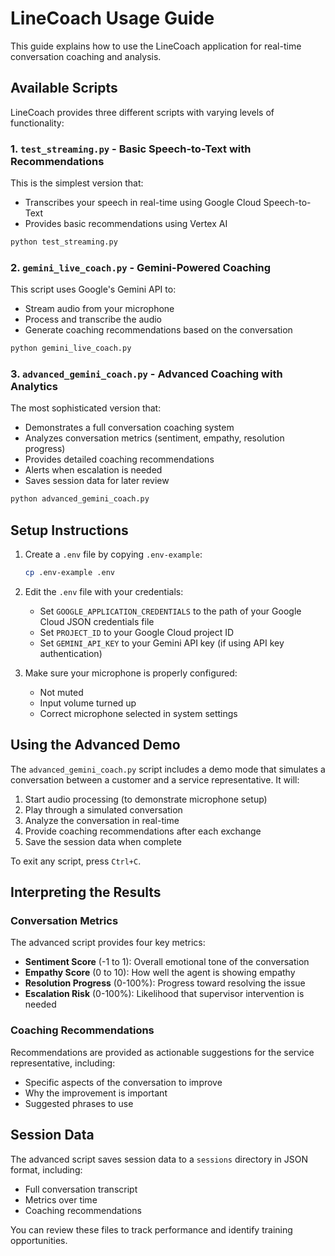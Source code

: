 # LineCoach Usage Guide

This guide explains how to use the LineCoach application for real-time conversation coaching and analysis.

## Available Scripts

LineCoach provides three different scripts with varying levels of functionality:

### 1. `test_streaming.py` - Basic Speech-to-Text with Recommendations

This is the simplest version that:
- Transcribes your speech in real-time using Google Cloud Speech-to-Text
- Provides basic recommendations using Vertex AI

```bash
python test_streaming.py
```

### 2. `gemini_live_coach.py` - Gemini-Powered Coaching

This script uses Google's Gemini API to:
- Stream audio from your microphone
- Process and transcribe the audio
- Generate coaching recommendations based on the conversation

```bash
python gemini_live_coach.py
```

### 3. `advanced_gemini_coach.py` - Advanced Coaching with Analytics

The most sophisticated version that:
- Demonstrates a full conversation coaching system
- Analyzes conversation metrics (sentiment, empathy, resolution progress)
- Provides detailed coaching recommendations
- Alerts when escalation is needed
- Saves session data for later review

```bash
python advanced_gemini_coach.py
```

## Setup Instructions

1. Create a `.env` file by copying `.env-example`:
   ```bash
   cp .env-example .env
   ```

2. Edit the `.env` file with your credentials:
   - Set `GOOGLE_APPLICATION_CREDENTIALS` to the path of your Google Cloud JSON credentials file
   - Set `PROJECT_ID` to your Google Cloud project ID
   - Set `GEMINI_API_KEY` to your Gemini API key (if using API key authentication)

3. Make sure your microphone is properly configured:
   - Not muted
   - Input volume turned up
   - Correct microphone selected in system settings

## Using the Advanced Demo

The `advanced_gemini_coach.py` script includes a demo mode that simulates a conversation between a customer and a service representative. It will:

1. Start audio processing (to demonstrate microphone setup)
2. Play through a simulated conversation
3. Analyze the conversation in real-time
4. Provide coaching recommendations after each exchange
5. Save the session data when complete

To exit any script, press `Ctrl+C`.

## Interpreting the Results

### Conversation Metrics

The advanced script provides four key metrics:

- **Sentiment Score** (-1 to 1): Overall emotional tone of the conversation
- **Empathy Score** (0 to 10): How well the agent is showing empathy
- **Resolution Progress** (0-100%): Progress toward resolving the issue
- **Escalation Risk** (0-100%): Likelihood that supervisor intervention is needed

### Coaching Recommendations

Recommendations are provided as actionable suggestions for the service representative, including:
- Specific aspects of the conversation to improve
- Why the improvement is important
- Suggested phrases to use

## Session Data

The advanced script saves session data to a `sessions` directory in JSON format, including:
- Full conversation transcript
- Metrics over time
- Coaching recommendations

You can review these files to track performance and identify training opportunities. 